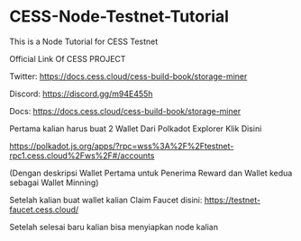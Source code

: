 # CESS-Node-Testnet-Tutorial
This is a Node Tutorial for CESS Testnet

Official Link Of CESS PROJECT

Twitter: https://docs.cess.cloud/cess-build-book/storage-miner

Discord: https://discord.gg/m94E455h

Docs: https://docs.cess.cloud/cess-build-book/storage-miner


Pertama kalian harus buat 2 Wallet Dari Polkadot Explorer Klik Disini

https://polkadot.js.org/apps/?rpc=wss%3A%2F%2Ftestnet-rpc1.cess.cloud%2Fws%2F#/accounts

(Dengan deskripsi Wallet Pertama untuk Penerima Reward dan Wallet kedua sebagai Wallet Minning)

Setelah kalian buat wallet kalian Claim Faucet disini: https://testnet-faucet.cess.cloud/


Setelah selesai baru kalian bisa menyiapkan node kalian

